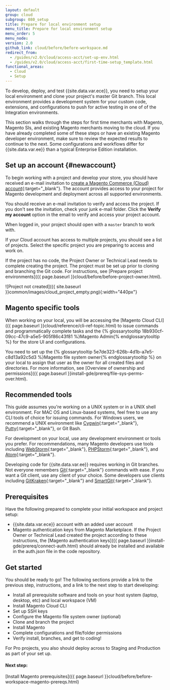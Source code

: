 ```yaml
---
layout: default
group: cloud
subgroup: 080_setup
title: Prepare for local environment setup
menu_title: Prepare for local environment setup
menu_order: 5
menu_node:
version: 2.0
github_link: cloud/before/before-workspace.md
redirect_from:
  - /guides/v2.0/cloud/access-acct/set-up-env.html
  - /guides/v2.0/cloud/access-acct/first-time-setup_template.html
functional_areas:
  - Cloud
  - Setup
---
```


To develop, deploy, and test {{site.data.var.ece}}, you need to setup your local environment and clone your project's master Git branch. This local environment provides a development system for your custom code, extensions, and configurations to push for active testing in one of of the Integration environments.

This section walks through the steps for first time merchants with Magento, Magento SIs, and existing Magento merchants moving to the cloud. If you have already completed some of these steps or have an existing Magento developer environment, make sure to review the expected results to continue to the next. Some configurations and workflows differ for {{site.data.var.ee}} than a typical Enterprise Edition installation.

## Set up an account {#newaccount}
To begin working with a project and develop your store, you should have received an e-mail invitation to [create a Magento Commerce (Cloud) account](https://accounts.magento.cloud){:target="_blank"}. The account provides access to your project for Magento development and deployment across all supported environments.

You should receive an e-mail invitation to verify and access the project. If you don't see the invitation, check your junk e-mail folder. Click the **Verify my account** option in the email to verify and access your project account.

When logged in, your project should open with a `master` branch to work with.

If your Cloud account has access to multiple projects, you should see a list of projects. Select the specific project you are preparing to access and work on.

If the project has no code, the Project Owner or Technical Lead needs to complete creating the project. The project must be set up prior to cloning and branching the Git code. For instructions, see [Prepare project environments]({{ page.baseurl }}cloud/before/before-project-owner.html).

![Project not created]({{ site.baseurl }}common/images/cloud_project_empty.png){:width="440px"}

## Magento specific tools
When working on your local, you will be accessing the [Magento Cloud CLI]({{ page.baseurl }}cloud/reference/cli-ref-topic.html) to issue commands and programmatically complete tasks and the {% glossarytooltip 18b930cf-09cc-47c9-a5e5-905f86c43f81 %}Magento Admin{% endglossarytooltip %} for the store UI and configurations.

You need to set up the {% glossarytooltip 5e7de323-626b-4d1b-a7e5-c8d13a92c5d3 %}Magento file system owner{% endglossarytooltip %} on your local to assign that user as the owner for all created files and directories. For more information, see [Overview of ownership and permissions]({{ page.baseurl }}install-gde/prereq/file-sys-perms-over.html).

## Recommended tools
This guide assumes you're working on a UNIX system or in a UNIX shell environment. For MAC OS and Linux-based systems, feel free to use any CLI tools of choice for issuing commands. For Windows users, we recommend a UNIX environment like [Cygwin](https://www.cygwin.com/){:target="_blank"}, [Putty](http://www.putty.org/){:target="_blank"}, or Git Bash.

For development on your local, use any development environment or tools you prefer. For recommendations, many Magento developers use tools including [WebStorm](https://www.jetbrains.com/webstorm/){:target="_blank"}, [PHPStorm](https://www.jetbrains.com/phpstorm/){:target="_blank"}, and [Atom](https://atom.io/){:target="_blank"}.

Developing code for {{site.data.var.ee}} requires working in Git branches. Not everyone remembers [Git](https://git-scm.com/docs){:target="_blank"} commands with ease. If you want a Git client, use any client of your choice. Some developers use clients including [GitKraken](https://www.gitkraken.com/){:target="_blank"} and [SmartGit](https://www.syntevo.com/smartgit/){:target="_blank"}.

## Prerequisites
Have the following prepared to complete your initial workspace and project setup:

 * {{site.data.var.ece}} account with an added user account
 * Magento authentication keys from Magento Marketplace. If the Project Owner or Technical Lead created the project according to these instructions, the [Magento authentication keys]({{ page.baseurl }}install-gde/prereq/connect-auth.html) should already be installed and available in the auth.json file in the code repository.

## Get started
You should be ready to go! The following sections provide a link to the previous step, instructions, and a link to the next step to start developing:

* Install all prerequisite software and tools on your host system (laptop, desktop, etc) and local workspace (VM)
* Install Magento Cloud CLI
* Set up SSH keys
* Configure the Magento file system owner (optional)
* Clone and branch the project
* Install Magento
* Complete configurations and file/folder permissions
* Verify install, branches, and get to coding!

For Pro projects, you also should deploy across to Staging and Production as part of your set up.

#### Next step:
[Install Magento prerequisites]({{ page.baseurl }}cloud/before/before-workspace-magento-prereqs.html)
